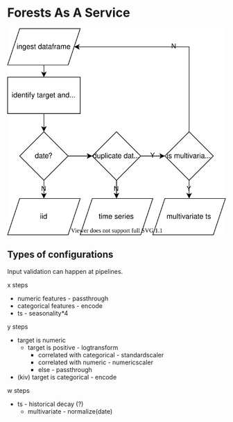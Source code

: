 # Forests As A Service
![flow](flow.svg)

## Types of configurations
Input validation can happen at pipelines.

x steps
- numeric features - passthrough
- categorical features - encode
- ts - seasonality*4

y steps
- target is numeric
	- target is positive - logtransform
		- correlated with categorical - standardscaler
		- correlated with numeric - numericscaler
		- else - passthrough
- (kiv) target is categorical - encode

w steps
- ts - historical decay (?)
	- multivariate - normalize(date)
